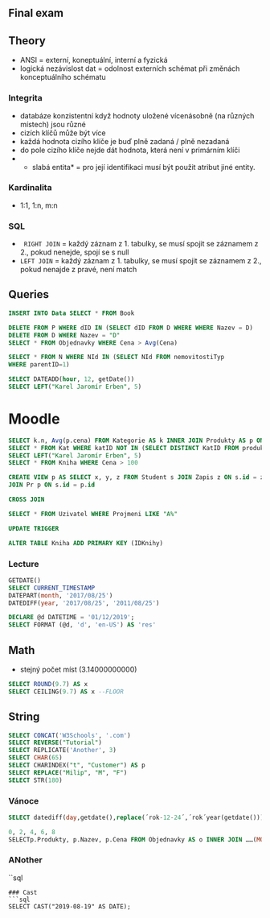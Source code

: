 ## Final exam

## Theory
* ANSI = externí, koneptuální, interní a fyzická
* logická nezávislost dat = odolnost externích schémat při změnách konceptuálního schématu

### Integrita
* databáze konzistentní když hodnoty uložené vícenásobně (na různých místech) jsou různé
* cizích klíčů může být více
* každá hodnota cizího klíče je buď plně zadaná / plně nezadaná
* do pole cizího klíče nejde dát hodnota, která není v primárním klíči
* * slabá entita* = pro její identifikaci musí být použit atribut jiné entity.

### Kardinalita
* 1:1, 1:n, m:n

### SQL
* ``` RIGHT JOIN``` = každý záznam z 1. tabulky, se musí spojit se záznamem z 2., pokud nenejde, spojí se s null
* ```LEFT JOIN``` = každý záznam z 1. tabulky, se musí spojit se záznamem z 2., pokud nenajde z pravé, není match



## Queries


```sql
INSERT INTO Data SELECT * FROM Book
```


```sql
DELETE FROM P WHERE dID IN (SELECT dID FROM D WHERE WHERE Nazev = D)
DELETE FROM D WHERE Nazev = "D"
SELECT * FROM Objednavky WHERE Cena > Avg(Cena)
```

```sql
SELECT * FROM N WHERE NId IN (SELECT NId FROM nemovitostiTyp
WHERE parentID=1)
```

```sql
SELECT DATEADD(hour, 12, getDate())
SELECT LEFT("Karel Jaromír Erben", 5)
```



# Moodle
```sql
SELECT k.n, Avg(p.cena) FROM Kategorie AS k INNER JOIN Produkty AS p ON k.id = p.id GROUP BY k.nazev
SELECT * FROM Kat WHERE katID NOT IN (SELECT DISTINCT KatID FROM produkty)
SELECT LEFT("Karel Jaromír Erben", 5)
SELECT * FROM Kniha WHERE Cena > 100
```

```sql
CREATE VIEW p AS SELECT x, y, z FROM Student s JOIN Zapis z ON s.id = z.id
JOIN Pr p ON s.id = p.id
```

```sql
CROSS JOIN
```

```sql
SELECT * FROM Uzivatel WHERE Projmeni LIKE "A%"
```

```sql
UPDATE TRIGGER
```

```sql
ALTER TABLE Kniha ADD PRIMARY KEY (IDKnihy)
```

### Lecture
```sql
GETDATE()
SELECT CURRENT_TIMESTAMP
DATEPART(month, '2017/08/25')
DATEDIFF(year, '2017/08/25', '2011/08/25')
```

```sql
DECLARE @d DATETIME = '01/12/2019';
SELECT FORMAT (@d, 'd', 'en-US') AS 'res'
```


## Math
* stejný počet míst (3.14000000000)
```sql
SELECT ROUND(9.7) AS x
SELECT CEILING(9.7) AS x --FLOOR
```

## String
```sql
SELECT CONCAT('W3Schools', '.com')
SELECT REVERSE("Tutorial")
SELECT REPLICATE('Another', 3)
SELECT CHAR(65)
SELECT CHARINDEX("t", "Customer") AS p
SELECT REPLACE("Milip", "M", "F")
SELECT STR(180) 
```


### Vánoce
```sql
SELECT datediff(day,getdate(),replace(´rok-12-24´,´rok´year(getdate()))
```

```sql
0, 2, 4, 6, 8
SELECTp.Produkty, p.Nazev, p.Cena FROM Objednavky AS o INNER JOIN ……(MONTH, o.DatumVytvoreni = 11 ) ORDER BY p.Nazev
```

### ANother

``sql


```
### Cast
```sql
SELECT CAST("2019-08-19" AS DATE);
```
